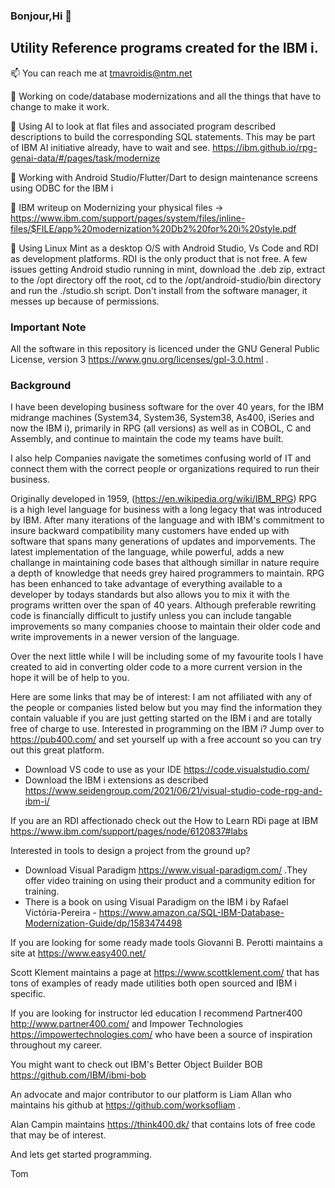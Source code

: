 <h3>Bonjour,Hi 👋 </h3> 

<h2>Utility Reference programs created for the IBM i.</h2>

📫 You can reach me at tmavroidis@ntm.net

💬 Working on code/database modernizations and all the things that have to change to make it work.

📔 Using AI to look at flat files and associated program described descriptions to build the corresponding SQL statements. This may be part of IBM AI initiative already, have to wait and see. https://ibm.github.io/rpg-genai-data/#/pages/task/modernize  

🌈 Working with Android Studio/Flutter/Dart to design maintenance screens using ODBC for the IBM i

📔 IBM writeup on Modernizing your physical files -> https://www.ibm.com/support/pages/system/files/inline-files/$FILE/app%20modernization%20Db2%20for%20i%20style.pdf

🌈 Using Linux Mint as a desktop O/S with Android Studio, Vs Code and RDI as development platforms. RDI is the only product that is not free. A few issues getting Android studio running in mint, download the .deb zip, extract to the /opt directory off the root, cd to the /opt/android-studio/bin directory and run the ./studio.sh script. Don't install from the software manager, it messes up because of permissions. 

<h3>Important Note</h3>

All the software in this repository is licenced under the GNU General Public License, version 3  https://www.gnu.org/licenses/gpl-3.0.html .

<h3>Background</h3>

I have been developing business software for the over 40 years, for the IBM midrange machines (System34, System36, System38, As400, iSeries and now the IBM i), primarily in RPG (all versions) as well as in COBOL, C and Assembly, and continue to maintain the code my teams have built. 

I also help Companies navigate the sometimes confusing world of IT and connect them with the correct people or organizations required to run their business. 

Originally developed in 1959, (https://en.wikipedia.org/wiki/IBM_RPG) RPG is a high level language for business with a long legacy that was introduced by IBM. After many iterations of the language and with IBM's commitment to insure backward compatibility many customers have ended up with software that spans many generations of updates and imporvements. The latest implementation of the language, while powerful,  adds a new challange in maintaining code bases that although simillar in nature require a depth of knowledge that needs grey haired programmers to maintain. RPG has been enhanced to take advantage of everything available to a developer by todays standards but also allows you to mix it with the programs written over the span of 40 years. Although preferable rewriting code is financially difficult to justify unless you can include tangable improvements so many companies choose to maintain their older code and write improvements in a newer version of the language. 

Over the next little while I will be including some of my favourite tools I have created to aid in converting older code to a more current version in the hope it will be of help to you. 

Here are some links that may be of interest: I am not affiliated with any of the people or companies listed below but you may find the information they contain valuable if you are just getting started on the IBM i and are totally free of charge to use.
Interested in programming on the IBM i?  Jump over to https://pub400.com/ and set yourself up with a free account so you can try out this great platform.
- Download VS code to use as your IDE https://code.visualstudio.com/ 
- Download the IBM i extensions as described https://www.seidengroup.com/2021/06/21/visual-studio-code-rpg-and-ibm-i/ 

If you are an RDI affectionado check out the How to Learn RDi page at IBM https://www.ibm.com/support/pages/node/6120837#labs

Interested in tools to design a project from the ground up?
- Download Visual Paradigm https://www.visual-paradigm.com/ .They offer video training on using their product and a community edition for training. 
- There is a book on using Visual Paradigm on the IBM i by Rafael Victória-Pereira - https://www.amazon.ca/SQL-IBM-Database-Modernization-Guide/dp/1583474498 

If you are looking for some ready made tools Giovanni B. Perotti maintains a site at https://www.easy400.net/

Scott Klement maintains a page at https://www.scottklement.com/ that has tons of examples of ready made utilities both open sourced and IBM i specific.

If you are looking for instructor led education I recommend Partner400  http://www.partner400.com/ and Impower Technologies https://impowertechnologies.com/  who have been a source of inspiration throughout my career.

You might want to check out IBM's Better Object Builder BOB https://github.com/IBM/ibmi-bob

An advocate and major contributor to our platform is Liam Allan who maintains his github at https://github.com/worksofliam . 

Alan Campin maintains https://think400.dk/ that contains lots of free code that may be of interest.

And lets get started programming.

Tom



<!---
tmavroidis/tmavroidis is a ✨ special ✨ repository because its `README.md` (this file) appears on your GitHub profile.
You can click the Preview link to take a look at your changes.
--->
